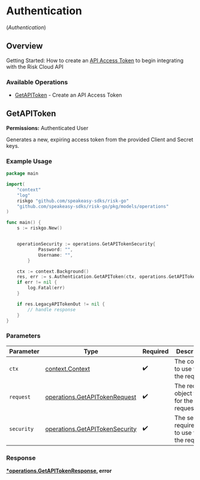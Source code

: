 # Authentication
(*Authentication*)

## Overview

Getting Started: How to create an [API Access Token](https://www.logicgate.com/developer/risk-cloud-api-authentication/) to begin integrating with the Risk Cloud API

### Available Operations

* [GetAPIToken](#getapitoken) - Create an API Access Token

## GetAPIToken

**Permissions:** Authenticated User

Generates a new, expiring access token from the provided Client and Secret keys.

### Example Usage

```go
package main

import(
	"context"
	"log"
	riskgo "github.com/speakeasy-sdks/risk-go"
	"github.com/speakeasy-sdks/risk-go/pkg/models/operations"
)

func main() {
    s := riskgo.New()


    operationSecurity := operations.GetAPITokenSecurity{
            Password: "",
            Username: "",
        }

    ctx := context.Background()
    res, err := s.Authentication.GetAPIToken(ctx, operations.GetAPITokenRequest{}, operationSecurity)
    if err != nil {
        log.Fatal(err)
    }

    if res.LegacyAPITokenOut != nil {
        // handle response
    }
}
```

### Parameters

| Parameter                                                                        | Type                                                                             | Required                                                                         | Description                                                                      |
| -------------------------------------------------------------------------------- | -------------------------------------------------------------------------------- | -------------------------------------------------------------------------------- | -------------------------------------------------------------------------------- |
| `ctx`                                                                            | [context.Context](https://pkg.go.dev/context#Context)                            | :heavy_check_mark:                                                               | The context to use for the request.                                              |
| `request`                                                                        | [operations.GetAPITokenRequest](../../models/operations/getapitokenrequest.md)   | :heavy_check_mark:                                                               | The request object to use for the request.                                       |
| `security`                                                                       | [operations.GetAPITokenSecurity](../../models/operations/getapitokensecurity.md) | :heavy_check_mark:                                                               | The security requirements to use for the request.                                |


### Response

**[*operations.GetAPITokenResponse](../../models/operations/getapitokenresponse.md), error**

